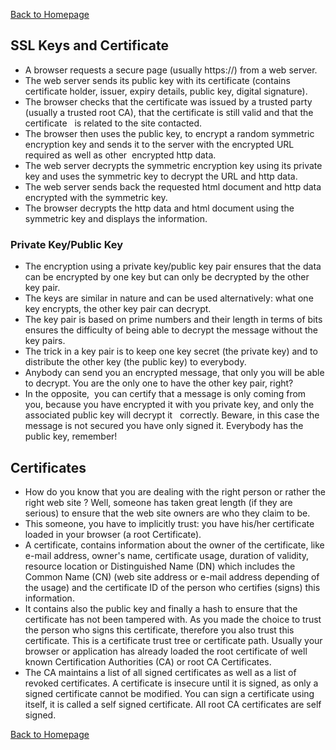 [Back to Homepage](https://linuxcloudadmin.github.io)

## SSL Keys and Certificate

- A browser requests a secure page (usually https://) from a web server.  
- The web server sends its public key with its certificate (contains certificate holder, issuer, expiry details, public key, digital signature). 
- The browser checks that the certificate was issued by a trusted party (usually a trusted root CA), that the certificate is still valid and that the certificate  
is related to the site contacted. 
- The browser then uses the public key, to encrypt a random symmetric encryption key and sends it to the server with the encrypted URL required as well as other 
encrypted http data. 
- The web server decrypts the symmetric encryption key using its private key and uses the symmetric key to decrypt the URL and http data.  
- The web server sends back the requested html document and http data encrypted with the symmetric key.  
- The browser decrypts the http data and html document using the symmetric key and displays the information. 

### Private Key/Public Key

- The encryption using a private key/public key pair ensures that the data can be encrypted by one key but can only be decrypted by the other key pair.  
- The keys are similar in nature and can be used alternatively: what one key encrypts, the other key pair can decrypt. 
- The key pair is based on prime numbers and their length in terms of bits ensures the difficulty of being able to decrypt the message without the key pairs. 
- The trick in a key pair is to keep one key secret (the private key) and to distribute the other key (the public key) to everybody.  
- Anybody can send you an encrypted message, that only you will be able to decrypt. You are the only one to have the other key pair, right? 
- In the opposite,  you can certify that a message is only coming from you, because you have encrypted it with you private key, and only the associated public key will decrypt it  
correctly. Beware, in this case the message is not secured you have only signed it. Everybody has the public key, remember! 

## Certificates

- How do you know that you are dealing with the right person or rather the right web site ? Well, someone has taken great length (if they are serious) to ensure that the web site owners are who they claim to be. 
- This someone, you have to implicitly trust: you have his/her certificate loaded in your browser (a root Certificate). 
- A certificate, contains information about the owner of the certificate, like e-mail address, owner's name, certificate usage, duration of validity, resource location or Distinguished Name (DN) which includes the Common Name (CN) (web site address or e-mail address depending of the usage) and the certificate ID of the person who certifies (signs) this information. 
- It contains also the public key and finally a hash to ensure that the certificate has not been tampered with. As you made the choice to trust the person who signs this certificate, therefore you also trust this certificate. This is a certificate trust tree or certificate path. Usually your browser or application has already loaded the root certificate of well known Certification Authorities (CA) or root CA Certificates. 
- The CA maintains a list of all signed certificates as well as a list of revoked certificates. A certificate is insecure until it is signed, as only a signed certificate cannot be modified. You can sign a certificate using itself, it is called a self signed certificate. All root CA certificates are self signed.


[Back to Homepage](https://linuxcloudadmin.github.io)
